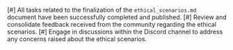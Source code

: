 [#] All tasks related to the finalization of the `ethical_scenarios.md` document have been successfully completed and published.
[#] Review and consolidate feedback received from the community regarding the ethical scenarios.
[#] Engage in discussions within the Discord channel to address any concerns raised about the ethical scenarios.